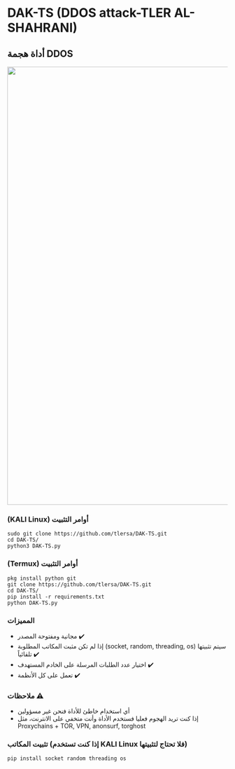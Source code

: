 
# DAK-TS (DDOS attack-TLER AL-SHAHRANI)
## أداة هجمة DDOS

<img src="https://github.com/tlersa/DAK-TS/assets/111729973/fa14ed33-ff22-4c2a-8ac9-b9b1c6210c64" width="1000">

### (KALI Linux) أوامر التثبيت
```
sudo git clone https://github.com/tlersa/DAK-TS.git
cd DAK-TS/
python3 DAK-TS.py
```

### (Termux) أوامر التثبيت
```
pkg install python git
git clone https://github.com/tlersa/DAK-TS.git
cd DAK-TS/
pip install -r requirements.txt
python DAK-TS.py
```

### المميزات
- مجانية ومفتوحة المصدر ✔️
- إذا لم تكن مثبت المكاتب المطلوبة (socket, random, threading, os) سيتم تثبيتها تلقائياً ✔️
- اختيار عدد الطلبات المرسلة على الخادم المستهدف ✔️
- تعمل على كل الأنظمة ✔️
 
### ملاحظات ⚠️
- أي استخدام خاطئ للأداة فنحن غير مسؤولين
- إذا كنت تريد الهجوم فعليا فستخدم الأداة وأنت متخفي على الانترنت، مثل Proxychains + TOR, VPN, anonsurf, torghost

### تثبيت المكاتب (إذا كنت تستخدم KALI Linux فلا تحتاج لتثبيتها)

```
pip install socket random threading os
```
